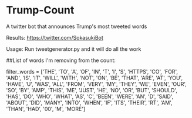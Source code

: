 # Trump-Count
A twitter bot that announces Trump's most tweeted words

Results: https://twitter.com/SokasukiBot

Usage: Run tweetgenerator.py and it will do all the work

##List of words I'm removing from the count:

filter_words = ['THE', 'TO', 'A', 'OF', 'IN', 'T', 'I', 'S', 'HTTPS', 'CO', 'FOR', 'AND',
				'IS', 'IT', 'WILL', 'WITH', 'NOT', 'ON', 'BE', 'THAT', 'ARE', 'AT', 'YOU',
				'HAVE', 'U', 'WAS', 'ALL', 'FROM', 'VERY', 'MY', 'THEY', 'WE', 'EVEN',
				'OUR', 'SO', 'BY', 'AMP', 'THIS', 'ME', 'JUST', 'HE', 'NO', 'OR', 'BUT',
				'SHOULD', 'HAS', 'DO', 'WHO', 'WHAT', 'AS', 'C', 'BEEN', 'WERE', 'AN', 'D',
				'SAID', 'ABOUT', 'DID', 'MANY', 'INTO', 'WHEN', 'IF', 'ITS', 'THEIR', 'RT',
				'AM', 'THAN', 'HAD', '00', 'M', 'MORE']
